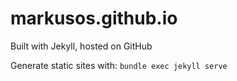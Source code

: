 markusos.github.io
==================

Built with Jekyll, hosted on GitHub

Generate static sites with: `bundle exec jekyll serve`
